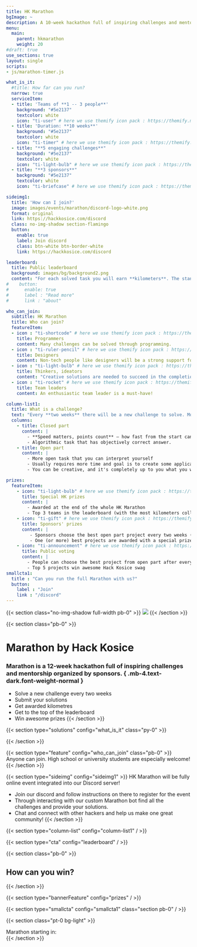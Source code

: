```yaml
---
title: HK Marathon
bgImage: ~
description: A 10-week hackathon full of inspiring challenges and mentorship organized by sponsors
menu:
  main:
    parent: hkmarathon
    weight: 20
#draft: true
use_sections: true
layout: single
scripts:
- js/marathon-timer.js

what_is_it:
  #title: How far can you run?
  narrow: true
  serviceItem:
  - title: 'Teams of **1 -- 3 people**'
    background: "#5e2137"
    textcolor: white
    icon: "ti-user" # here we use themify icon pack : https://themify.me/themify-icons
  - title: 'Duration: **10 weeks**'
    background: "#5e2137"
    textcolor: white
    icon: "ti-timer" # here we use themify icon pack : https://themify.me/themify-icons
  - title: "**5 engaging challenges**"
    background: "#5e2137"
    textcolor: white
    icon: "ti-light-bulb" # here we use themify icon pack : https://themify.me/themify-icons
  - title: "**3 sponsors**"
    background: "#5e2137"
    textcolor: white
    icon: "ti-briefcase" # here we use themify icon pack : https://themify.me/themify-icons

sideimg1:
  title: 'How can I join?'
  image: images/events/marathon/discord-logo-white.png
  format: original
  link: https://hackkosice.com/discord
  class: no-img-shadow section-flamingo
  button:
    enable: true
    label: Join discord
    class: btn-white btn-border-white
    link: https://hackkosice.com/discord

leaderboard:
  title: Public leaderboard
  background: images/bg/background2.png
  content: "For each solved task you will earn **kilometers**. The standings in the leaderboard all always **public** and updated *instantly*. You can always see them on **[Discord](https://hackkosice.com/discord)** or [our website](/marathon/leaderboard). **Who can run the furthest?**"
#    button:
#      enable: true
#      label : "Read more"
#      link : "about"

who_can_join:
  subtitle: HK Marathon
  title: Who can join?
  featureItem:
  - icon : "ti-shortcode" # here we use themify icon pack : https://themify.me/themify-icons
    title: Programmers
    content: Many challenges can be solved through programming.
  - icon : "ti-ruler-pencil" # here we use themify icon pack : https://themify.me/themify-icons
    title: Designers
    content: Non-tech people like designers will be a strong support for every team.
  - icon : "ti-light-bulb" # here we use themify icon pack : https://themify.me/themify-icons
    title: Thinkers, ideators
    content: "Creative solutions are needed to succeed in the completion of challenges."
  - icon : "ti-rocket" # here we use themify icon pack : https://themify.me/themify-icons
    title: Team leaders
    content: An enthusiastic team leader is a must-have!

column-list1:
  title: What is a challenge?
  text: "Every **two weeks** there will be a new challenge to solve. Most of the challenges in HK Marathon are provided by our **sponsors**. Each challenge consists of two parts that can award you with *kilometres*. It's entirely up to **you** how do you decide to approach the challenge! <br/> **The two parts are:**"
  columns:
    - title: Closed part
      content: |
        - **Speed matters, points count** – how fast from the start can you solve this problem?
        - Algorithmic task that has objectively correct answer.
    - title: Open part
      content: |
        - More open task that you can interpret yourself
        - Usually requires more time and goal is to create some application, design sheet, train AI etc.
        - You can be creative, and it's completely up to you what you will come up with!

prizes:
  featureItem:
    - icon: "ti-light-bulb" # here we use themify icon pack : https://themify.me/themify-icons
      title: Special HK prizes
      content: |
        - Awarded at the end of the whole HK Marathon 
        - Top 3 teams in the leaderboard (with the most kilometers collected)
    - icon: "ti-gift" # here we use themify icon pack : https://themify.me/themify-icons
      title: Sponsors' prizes
      content: |
         - Sponsors choose the best open part project every two weeks (at the end of their challenge)
         - One (or more) best projects are awarded with a special prize
    - icon: "ti-announcement" # here we use themify icon pack : https://themify.me/themify-icons
      title: Public voting
      content: |
        - People can choose the best project from open part after every two weeks on our social media
        - Top 5 projects win awesome Hack Kosice swag
smallcta1:
  title : "Can you run the full Marathon with us?"
  button:
    label : "Join"
    link : "/discord"
---
```


{{< section class="no-img-shadow full-width pb-0" >}}
<img src="{{< static `images/events/marathon/bg_marathon.svg` >}}" class="img-fluid no-shadow" />
{{< /section >}}

{{< section class="pb-0" >}}
# Marathon by Hack Kosice

### Marathon is a 12-week hackathon full of inspiring challenges and mentorship organized by sponsors. { .mb-4.text-dark.font-weight-normal }

* Solve a new challenge every two weeks
* Submit your solutions
* Get awarded kilometres
* Get to the top of the leaderboard
* Win awesome prizes
{{< /section >}}

{{< section type="solutions" config="what_is_it" class="py-0" >}}
<!--Solve our open and closed problems every fortnight, earn points and get on top of the leaderboard. -->
{{< /section >}}

{{< section type="feature" config="who_can_join" class="pb-0" >}}
Anyone can join. High school or university students are especially welcome!
{{< /section >}}

{{< section type="sideimg" config="sideimg1" >}}
HK Marathon will be fully online event integrated into our Discord server!

* Join our discord and follow instructions on there to register for the event
* Through interacting with our custom Marathon bot find all the challenges and provide your solutions.
* Chat and connect with other hackers and help us make one great community!
{{< /section >}}

{{< section type="column-list" config="column-list1" / >}}

{{< section type="cta" config="leaderboard" / >}}

{{< section class="pb-0" >}}
## How can you win?
{{< /section >}}

{{< section type="bannerFeature" config="prizes" / >}}

{{< section type="smallcta" config="smallcta1" class="section pb-0" / >}}

{{< section class="pt-0 bg-light" >}}
<div class="text-center lead">Marathon starting in:</div>
<div id="marathon-timer" class="text-center display-4"></div>
{{< /section >}}
